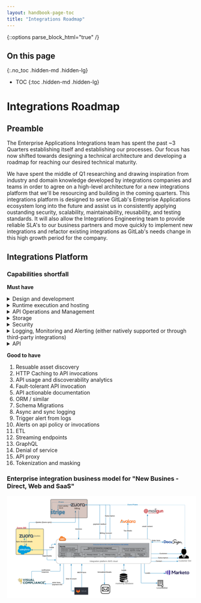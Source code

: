 ```yaml
---
layout: handbook-page-toc
title: "Integrations Roadmap"
---
```


<link rel="stylesheet" type="text/css" href="/stylesheets/biztech.css" />

<style>
#capabilities-table td.bg-green {
    background-color: #059669;
    color: white;
}

#capabilities-table td.bg-red {
    background-color: #DC2626;
    color: white;
}

#capabilities-table td.bg-yellow {
    background-color: #FCD34D;
}

table > tbody > tr > td {
    padding-top: 2px;
    padding-bottom: 2px;
}

</style>

{::options parse_block_html="true" /}

## On this page
{:.no_toc .hidden-md .hidden-lg}

- TOC
{:toc .hidden-md .hidden-lg}

# Integrations Roadmap
## Preamble
The Enterprise Applications Integrations team has spent the past ~3 Quarters establishing itself and establishing our processes. 
Our focus has now shifted towards designing a technical architecture and developing a roadmap for reaching our desired technical maturity.

We have spent the middle of Q1 researching and drawing inspiration from industry and domain knowledge developed by integrations companies and teams in order
to agree on a high-level architecture for a new integrations platform that we'll be resourcing and building in the coming quarters.
This integrations platform is designed to serve GitLab's Enterprise Applications ecosystem long into the future and assist us in consistently applying oustanding security, scalability, maintainability, reusability, and testing standards. It will also allow the Integrations Engineering team to provide reliable SLA's to our business partners and move quickly to implement new integrations and refactor existing integrations as GitLab's needs change in this high growth period for the company.

## Integrations Platform

### Capabilities shortfall
**Must have**

<details>
<summary markdown="span">Design and development</summary>

1. Bulk data processing
2. API specification design
3. API Testing, Simulation and Mocking
4. Automated Build Pipeline (CI/CD pipeline)
5. Support event driven arch
6. API data model - Enterprise(Canonical) and Bounded Context (Business)
7. Custom coding
8. Async and batch processing
</details>

<details>
<summary markdown="span">Runtime execution and hosting</summary>

1. Runtime high availability
2. Cloud hosting
</details>

<details>
<summary markdown="span">API Operations and Management</summary>

1. API Versioning
2. Runtime analytics and monitoring
3. API Policy configuration and management
4. API client credentials management
</details>

<details>
<summary markdown="span">Storage</summary>

1. Support for RDBMS and Data Lakes (Snowflake)
2. Supports blob storage (S3 / Google Storage)
3. FTP and SFTP (Client and server)
</details>

<details>
<summary markdown="span">Security</summary>

1. Encrypting data at rest and in transit
2. Secret Management
3. Supported protocols should include HTTPS, TLS, SFTP, SMTP/S, IPSec
4. User roles and responsibilities
5. API gateway
</details>

<details>
<summary markdown="span">Logging, Monitoring and Alerting (either natively supported or through third-party integrations)</summary>

<details>
<summary markdown="span">Logging</summary>

1. Different logs level
2. Authentication/Authorization: OAuth, IP-based access control
3. Log search and retention
4. Correlation ID and request tracing
</details>

<details>
<summary markdown="span">Monitoring Dashboards</summary>

1. Traffic metrics
2. SSO
</details>
</details>

<details>
<summary markdown="span">API</summary>

1. Data transformations - built in functions
2. Flexible webhooks
3. REST and SOAP
4. Polling
5. Transaction management

<details>
<summary markdown="span">API security</summary>

<details>
<summary markdown="span">API Policies</summary>

1. Client ID enforcement
2. Authentication/Authorization: OAuth, IP-based access control
3. Cross-Origin Resource Sharing Control
4. Payload threat protection
</details>
<details>
<summary markdown="span">Quality of Service(QoS)</summary>

1. Rate limiting
2. Spike Control
3. Custom policy configuartions
</details>
</details>
</details>

**Good to have**
 1. Resuable asset discovery
 2. HTTP Caching to API invocations
 3. API usage and discoverability analytics
 4. Fault-tolerant API invocation
 5. API actionable documentation
 6. ORM / similar
 7. Schema Migrations
 8. Async and sync logging
 9. Trigger alert from logs
 10. Alerts on api policy or invocations
 11. ETL
 12. Streaming endpoints
 13. GraphQL
 14. Denial of service
 15. API proxy
 16. Tokenization and masking


### Enterprise integration business model for "New Busines - Direct, Web and SaaS"
![Enterprise integration business model for New Busines - Direct, Web and SaaS](images/new_business_integration_landscape_arch.png)
